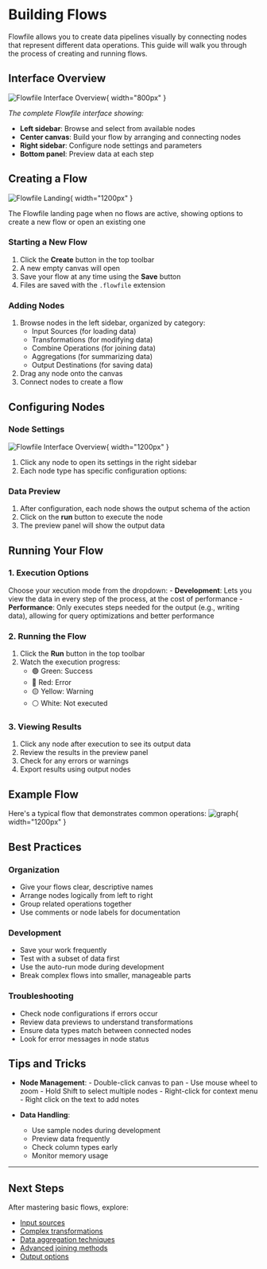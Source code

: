 # Building Flows

Flowfile allows you to create data pipelines visually by connecting nodes that represent different data operations. This guide will walk you through the process of creating and running flows.


## Interface Overview

![Flowfile Interface Overview](../../assets/images/ui/full_ui.png){ width="800px" }

*The complete Flowfile interface showing:*

- **Left sidebar**: Browse and select from available nodes 
- **Center canvas**: Build your flow by arranging and connecting nodes
- **Right sidebar**: Configure node settings and parameters
- **Bottom panel**: Preview data at each step


## Creating a Flow

  ![Flowfile Landing](../../assets/images/ui/landing.png){ width="1200px" }
  <figcaption>The Flowfile landing page when no flows are active, showing options to create a new flow or open an existing one</figcaption>

### Starting a New Flow
1. Click the **Create** button in the top toolbar
2. A new empty canvas will open
3. Save your flow at any time using the **Save** button
4. Files are saved with the `.flowfile` extension

### Adding Nodes

1. Browse nodes in the left sidebar, organized by category:
     - Input Sources (for loading data)
     - Transformations (for modifying data)
     - Combine Operations (for joining data)
     - Aggregations (for summarizing data)
     - Output Destinations (for saving data)
2. Drag any node onto the canvas
3. Connect nodes to create a flow

## Configuring Nodes

### Node Settings
![Flowfile Interface Overview](../../assets/images/ui/node_settings.png){ width="1200px" }
1. Click any node to open its settings in the right sidebar
2. Each node type has specific configuration options:

### Data Preview
1. After configuration, each node shows the output schema of the action
2. Click on the **run** button to execute the node
3. The preview panel will show the output data

## Running Your Flow

### 1. Execution Options
Choose your xecution mode from the dropdown:
     - **Development**: Lets you view the data in every step of the process, at the cost of performance
     - **Performance**: Only executes steps needed for the output (e.g., writing data), allowing for query optimizations and better performance

### 2. Running the Flow
1. Click the **Run** button in the top toolbar
2. Watch the execution progress:
     - 🟢 Green: Success
     - 🔴 Red: Error
     - 🟡 Yellow: Warning
     - ⚪ White: Not executed

### 3. Viewing Results
1. Click any node after execution to see its output data
2. Review the results in the preview panel
3. Check for any errors or warnings
4. Export results using output nodes

## Example Flow

Here's a typical flow that demonstrates common operations:
![graph](../../assets/images/ui/graph.png){ width="1200px" }

## Best Practices

### Organization
  - Give your flows clear, descriptive names
  - Arrange nodes logically from left to right
  - Group related operations together
  - Use comments or node labels for documentation

### Development
  - Save your work frequently
  - Test with a subset of data first
  - Use the auto-run mode during development
  - Break complex flows into smaller, manageable parts

### Troubleshooting
  - Check node configurations if errors occur
  - Review data previews to understand transformations
  - Ensure data types match between connected nodes
  - Look for error messages in node status

## Tips and Tricks

- **Node Management**:
      - Double-click canvas to pan
      - Use mouse wheel to zoom
      - Hold Shift to select multiple nodes
      - Right-click for context menu
      - Right click on the text to add notes

- **Data Handling**:
    - Use sample nodes during development
    - Preview data frequently
    - Check column types early
    - Monitor memory usage

---

## Next Steps

After mastering basic flows, explore:

  - [Input sources](nodes/input.md)
  - [Complex transformations](nodes/transform.md)
  - [Data aggregation techniques](nodes/aggregate.md)
  - [Advanced joining methods](nodes/combine.md)
  - [Output options](nodes/output.md)